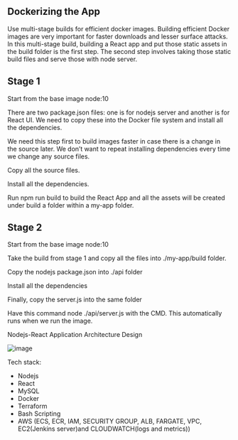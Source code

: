 ## Dockerizing the App

Use multi-stage builds for efficient docker images. Building efficient Docker images are very important for faster downloads and lesser surface attacks. In this multi-stage build, building a React app and put those static assets in the build folder is the first step. The second step involves taking those static build files and serve those with node server.

## Stage 1

Start from the base image node:10

There are two package.json files: one is for nodejs server and another is for React UI. We need to copy these into the Docker file system and install all the dependencies.

We need this step first to build images faster in case there is a change in the source later. We don’t want to repeat installing dependencies every time we change any source files.

Copy all the source files.

Install all the dependencies.

Run npm run build to build the React App and all the assets will be created under build a folder within a my-app folder.

## Stage 2

Start from the base image node:10

Take the build from stage 1 and copy all the files into ./my-app/build folder.

Copy the nodejs package.json into ./api folder

Install all the dependencies

Finally, copy the server.js into the same folder

Have this command node ./api/server.js with the CMD. This automatically runs when we run the image.


Nodejs-React Application Architecture Design

![image](https://user-images.githubusercontent.com/59709429/134820678-2f6a7a5e-9b5a-4399-87bc-198242c5279a.png)

Tech stack:
- Nodejs
- React
- MySQL
- Docker
- Terraform
- Bash Scripting 
- AWS (ECS, ECR, IAM, SECURITY GROUP, ALB, FARGATE, VPC, EC2(Jenkins server)and CLOUDWATCH(logs and metrics))
